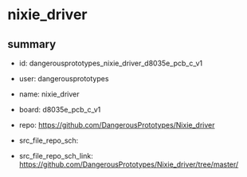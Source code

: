 # nixie_driver
 
## summary 
* id: dangerousprototypes_nixie_driver_d8035e_pcb_c_v1
* user: dangerousprototypes
* name: nixie_driver
* board: d8035e_pcb_c_v1
* repo: https://github.com/DangerousPrototypes/Nixie_driver



* src_file_repo_sch: 
* src_file_repo_sch_link: https://github.com/DangerousPrototypes/Nixie_driver/tree/master/






